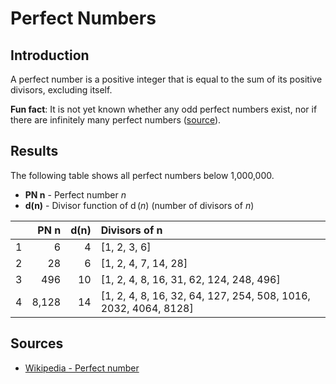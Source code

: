 # Perfect Numbers

## Introduction

A perfect number is a positive integer that is equal to the sum of its positive divisors, excluding itself.

**Fun fact**: It is not yet known whether any odd perfect numbers exist, nor if there are infinitely many perfect numbers ([source][perfect-number]).

## Results

The following table shows all perfect numbers below 1,000,000.
* **PN n** - Perfect number $n$
* **d(n)** - Divisor function of $\operatorname{d}(n)$ (number of divisors of $n$)

|    |   PN n |   d(n) | Divisors of n                                                   |
|---:|-------:|-------:|:----------------------------------------------------------------|
|  1 |      6 |      4 | [1, 2, 3, 6]                                                    |
|  2 |     28 |      6 | [1, 2, 4, 7, 14, 28]                                            |
|  3 |    496 |     10 | [1, 2, 4, 8, 16, 31, 62, 124, 248, 496]                         |
|  4 |  8,128 |     14 | [1, 2, 4, 8, 16, 32, 64, 127, 254, 508, 1016, 2032, 4064, 8128] |

## Sources

* [Wikipedia - Perfect number][perfect-number]

[perfect-number]: https://en.wikipedia.org/wiki/Perfect_number
